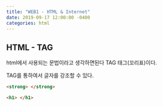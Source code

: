 ```yaml
---
title: "WEB1 - HTML & Internet"
date: 2019-09-17 12:00:00 -0400
categories: html
---
```



## HTML - TAG

html에서 사용되는 문법이라고 생각하면된다 TAG 태그(꼬리표)이다.

TAG를 통하여서 글자를 강조할 수 있다. 

```html
<strong> </strong>

<h1> </h1>
```
